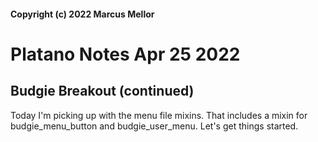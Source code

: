 #### Copyright (c) 2022 Marcus Mellor
# Platano Notes Apr 25 2022

## Budgie Breakout (continued)
Today I'm picking up with the menu file mixins. That includes a mixin for budgie_menu_button and budgie_user_menu. Let's get things started.

